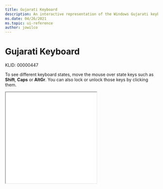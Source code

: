 ```yaml
---
title: Gujarati Keyboard
description: An interactive representation of the Windows Gujarati keyboard. To see different keyboard states, click or move the mouse over the state keys.
ms.date: 04/26/2021
ms.topic: ui-reference
author: jowilco
---
```


# Gujarati Keyboard

KLID: 00000447

To see different keyboard states, move the mouse over state keys such as **Shift**, **Caps** or **AltGr**. You can also lock or unlock those keys by clicking them.

<iframe src="kbdinguj.html" height="300"></iframe>
